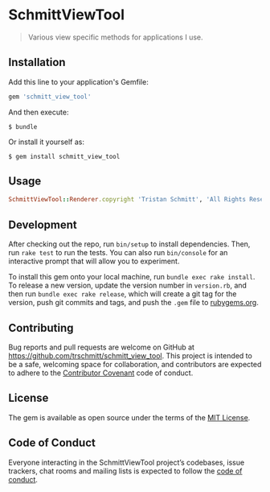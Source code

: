 # SchmittViewTool

> Various view specific methods for applications I use.

## Installation

Add this line to your application's Gemfile:

```ruby
gem 'schmitt_view_tool'
```

And then execute:

    $ bundle

Or install it yourself as:

    $ gem install schmitt_view_tool

## Usage

```ruby
SchmittViewTool::Renderer.copyright 'Tristan Schmitt', 'All Rights Reserved'
```

## Development

After checking out the repo, run `bin/setup` to install dependencies. Then, run `rake test` to run the tests. You can also run `bin/console` for an interactive prompt that will allow you to experiment.

To install this gem onto your local machine, run `bundle exec rake install`. To release a new version, update the version number in `version.rb`, and then run `bundle exec rake release`, which will create a git tag for the version, push git commits and tags, and push the `.gem` file to [rubygems.org](https://rubygems.org).

## Contributing

Bug reports and pull requests are welcome on GitHub at https://github.com/trschmitt/schmitt_view_tool. This project is intended to be a safe, welcoming space for collaboration, and contributors are expected to adhere to the [Contributor Covenant](http://contributor-covenant.org) code of conduct.

## License

The gem is available as open source under the terms of the [MIT License](https://opensource.org/licenses/MIT).

## Code of Conduct

Everyone interacting in the SchmittViewTool project’s codebases, issue trackers, chat rooms and mailing lists is expected to follow the [code of conduct](https://github.com/[USERNAME]/schmitt_view_tool/blob/master/CODE_OF_CONDUCT.md).
